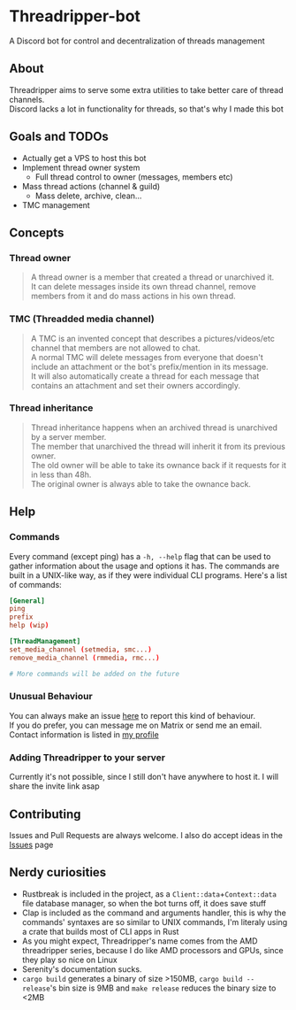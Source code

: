 # Threadripper-bot
A Discord bot for control and decentralization of threads management

## About
Threadripper aims to serve some extra utilities to take better care of thread channels.<br>
Discord lacks a lot in functionality for threads, so that's why I made this bot

## Goals and TODOs
- Actually get a VPS to host this bot
- Implement thread owner system
  - Full thread control to owner (messages, members etc)
- Mass thread actions (channel & guild)
  - Mass delete, archive, clean...
- TMC management

## Concepts
### Thread owner
> A thread owner is a member that created a thread or unarchived it.<br>
> It can delete messages inside its own thread channel, remove members from it and do mass actions in his own thread. 

### TMC (Threadded media channel)
> A TMC is an invented concept that describes a pictures/videos/etc channel that members are not allowed to chat.<br>
> A normal TMC will delete messages from everyone that doesn't include an attachment or the bot's prefix/mention in its message.<br>
> It will also automatically create a thread for each message that contains an attachment and set their owners accordingly.

### Thread inheritance
> Thread inheritance happens when an archived thread is unarchived by a server member.<br>
> The member that unarchived the thread will inherit it from its previous owner.<br>
> The old owner will be able to take its ownance back if it requests for it in less than 48h.<br>
> The original owner is always able to take the ownance back.

## Help
### Commands
Every command (except ping) has a `-h, --help` flag that can be used to gather information about the usage and options it has.
The commands are built in a UNIX-like way, as if they were individual CLI programs.
Here's a list of commands:
```toml
[General]
ping
prefix
help (wip)

[ThreadManagement]
set_media_channel (setmedia, smc...)
remove_media_channel (rmmedia, rmc...)

# More commands will be added on the future
```
### Unusual Behaviour
You can always make an issue [here](https://github.com/S0raWasTaken/Threadripper-bot/issues) to report this kind of behaviour.<br>
If you do prefer, you can message me on Matrix or send me an email. Contact information is listed in [my profile](https://github.com/S0raWasTaken)

### Adding Threadripper to your server
Currently it's not possible, since I still don't have anywhere to host it. I will share the invite link asap

## Contributing
Issues and Pull Requests are always welcome. I also do accept ideas in the [Issues](https://github.com/S0raWasTaken/Threadripper-bot/issues) page

## Nerdy curiosities
- Rustbreak is included in the project, as a `Client::data`+`Context::data` file database manager, so when the bot turns off, it does save stuff
- Clap is included as the command and arguments handler, this is why the commands' syntaxes are so similar to UNIX commands, I'm literaly using a crate that builds most of CLI apps in Rust
- As you might expect, Threadripper's name comes from the AMD threadripper series, because I do like AMD processors and GPUs, since they play so nice on Linux
- Serenity's documentation sucks.
- `cargo build` generates a binary of size >150MB, `cargo build --release`'s bin size is 9MB and `make release` reduces the binary size to <2MB
